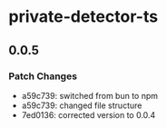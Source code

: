 # private-detector-ts

## 0.0.5

### Patch Changes

- a59c739: switched from bun to npm
- a59c739: changed file structure
- 7ed0136: corrected version to 0.0.4
